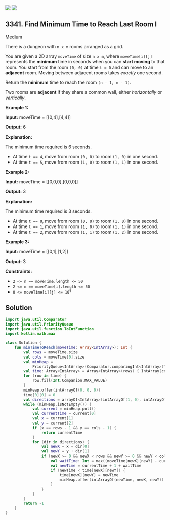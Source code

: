 [![](https://img.shields.io/github/stars/javadev/LeetCode-in-Kotlin?label=Stars&style=flat-square)](https://github.com/javadev/LeetCode-in-Kotlin)
[![](https://img.shields.io/github/forks/javadev/LeetCode-in-Kotlin?label=Fork%20me%20on%20GitHub%20&style=flat-square)](https://github.com/javadev/LeetCode-in-Kotlin/fork)

## 3341\. Find Minimum Time to Reach Last Room I

Medium

There is a dungeon with `n x m` rooms arranged as a grid.

You are given a 2D array `moveTime` of size `n x m`, where `moveTime[i][j]` represents the **minimum** time in seconds when you can **start moving** to that room. You start from the room `(0, 0)` at time `t = 0` and can move to an **adjacent** room. Moving between adjacent rooms takes _exactly_ one second.

Return the **minimum** time to reach the room `(n - 1, m - 1)`.

Two rooms are **adjacent** if they share a common wall, either _horizontally_ or _vertically_.

**Example 1:**

**Input:** moveTime = \[\[0,4],[4,4]]

**Output:** 6

**Explanation:**

The minimum time required is 6 seconds.

*   At time `t == 4`, move from room `(0, 0)` to room `(1, 0)` in one second.
*   At time `t == 5`, move from room `(1, 0)` to room `(1, 1)` in one second.

**Example 2:**

**Input:** moveTime = \[\[0,0,0],[0,0,0]]

**Output:** 3

**Explanation:**

The minimum time required is 3 seconds.

*   At time `t == 0`, move from room `(0, 0)` to room `(1, 0)` in one second.
*   At time `t == 1`, move from room `(1, 0)` to room `(1, 1)` in one second.
*   At time `t == 2`, move from room `(1, 1)` to room `(1, 2)` in one second.

**Example 3:**

**Input:** moveTime = \[\[0,1],[1,2]]

**Output:** 3

**Constraints:**

*   `2 <= n == moveTime.length <= 50`
*   `2 <= m == moveTime[i].length <= 50`
*   <code>0 <= moveTime[i][j] <= 10<sup>9</sup></code>

## Solution

```kotlin
import java.util.Comparator
import java.util.PriorityQueue
import java.util.function.ToIntFunction
import kotlin.math.max

class Solution {
    fun minTimeToReach(moveTime: Array<IntArray>): Int {
        val rows = moveTime.size
        val cols = moveTime[0].size
        val minHeap =
            PriorityQueue<IntArray>(Comparator.comparingInt<IntArray>(ToIntFunction { a: IntArray -> a[0] }))
        val time: Array<IntArray> = Array<IntArray>(rows) { IntArray(cols) }
        for (row in time) {
            row.fill(Int.Companion.MAX_VALUE)
        }
        minHeap.offer(intArrayOf(0, 0, 0))
        time[0][0] = 0
        val directions = arrayOf<IntArray>(intArrayOf(1, 0), intArrayOf(-1, 0), intArrayOf(0, 1), intArrayOf(0, -1))
        while (minHeap.isNotEmpty()) {
            val current = minHeap.poll()
            val currentTime = current[0]
            val x = current[1]
            val y = current[2]
            if (x == rows - 1 && y == cols - 1) {
                return currentTime
            }
            for (dir in directions) {
                val newX = x + dir[0]
                val newY = y + dir[1]
                if (newX >= 0 && newX < rows && newY >= 0 && newY < cols) {
                    val waitTime: Int = max((moveTime[newX][newY] - currentTime), 0)
                    val newTime = currentTime + 1 + waitTime
                    if (newTime < time[newX][newY]) {
                        time[newX][newY] = newTime
                        minHeap.offer(intArrayOf(newTime, newX, newY))
                    }
                }
            }
        }
        return -1
    }
}
```
